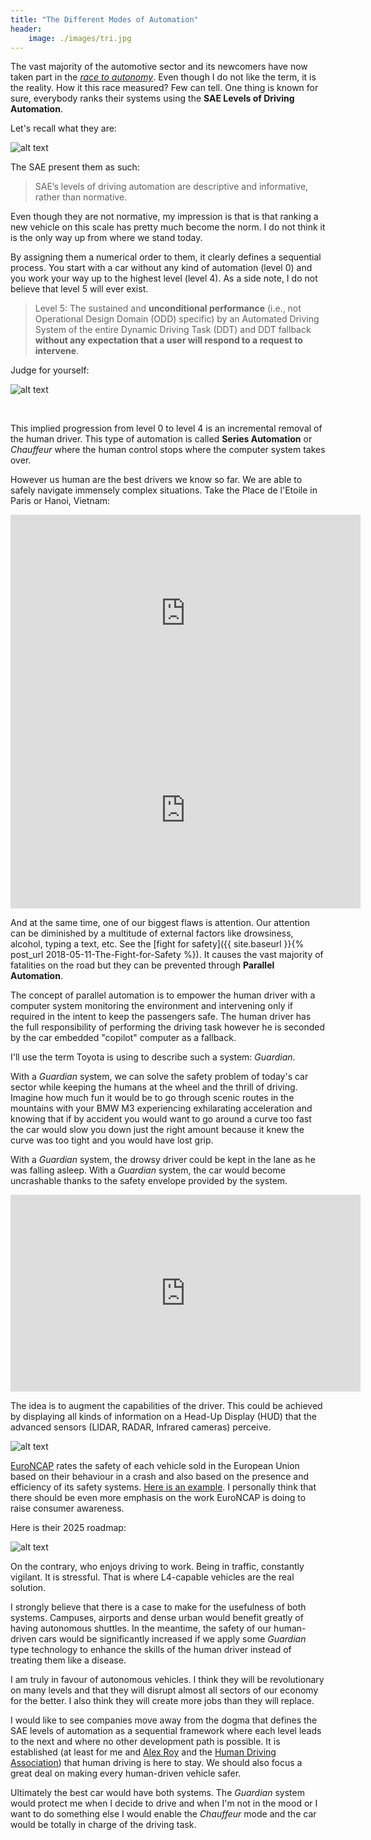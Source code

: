 ```yaml
---
title: "The Different Modes of Automation"
header:
    image: ./images/tri.jpg
---
```


The vast majority of the automotive sector and its newcomers have now taken part in the [_race to autonomy_](https://www.bloomberg.com/news/features/2018-05-07/who-s-winning-the-self-driving-car-race). Even though I do not like the term, it is the reality. How it this race measured? Few can tell. One thing is known for sure, everybody ranks their systems using the **SAE Levels of Driving Automation**.

Let's recall what they are:

![alt text](../images/sae_levels.png)

The SAE present them as such:

> SAE’s levels of driving automation are descriptive and informative, rather than normative.

Even though they are not normative, my impression is that is that ranking a new vehicle on this scale has pretty much become the norm. I do not think it is the only way up from where we stand today.

By assigning them a numerical order to them, it clearly defines a sequential process. You start with a car without any kind of automation (level 0) and you work your way up to the highest level (level 4). As a side note, I do not believe that level 5 will ever exist.

> Level 5: The sustained and __unconditional performance__ (i.e., not Operational Design Domain (ODD) specific) by an Automated Driving System of the entire Dynamic Driving Task (DDT) and DDT fallback __without any expectation that a user will respond to a request to intervene__.

Judge for yourself:

![alt text](../images/cliff.jpeg)

<br/>

This implied progression from level 0 to level 4 is an incremental removal of the human driver. This type of automation is called **Series Automation** or _Chauffeur_ where the human control stops where the computer system takes over.

However us human are the best drivers we know so far. We are able to safely navigate immensely complex situations. Take the Place de l'Etoile in Paris or Hanoi, Vietnam:

<iframe width="560" height="315" src="https://www.youtube.com/embed/w0V4SK21UIE?start=150" frameborder="0" allow="autoplay; encrypted-media" allowfullscreen></iframe>

<br/>

<iframe width="560" height="315" src="https://www.youtube.com/embed/Uz5uxAsrbwI?start=39" frameborder="0" allow="autoplay; encrypted-media" allowfullscreen></iframe>

<br/>

And at the same time, one of our biggest flaws is attention. Our attention can be diminished by a multitude of external factors like drowsiness, alcohol, typing a text, etc. See the [fight for safety]({{ site.baseurl }}{% post_url 2018-05-11-The-Fight-for-Safety %}). It causes the vast majority of fatalities on the road but they can be prevented through **Parallel Automation**.

The concept of parallel automation is to empower the human driver with a computer system monitoring the environment and intervening only if required in the intent to keep the passengers safe. The human driver has the full responsibility of performing the driving task however he is seconded by the car embedded "copilot" computer as a fallback.

I'll use the term Toyota is using to describe such a system: _Guardian_.

With a _Guardian_ system, we can solve the safety problem of today's car sector while keeping the humans at the wheel and the thrill of driving.
Imagine how much fun it would be to go through scenic routes in the mountains with your BMW M3 experiencing exhilarating acceleration and knowing that if by accident you would want to go around a curve too fast the car would slow you down just the right amount because it knew the curve was too tight and you would have lost grip.

With a _Guardian_ system, the drowsy driver could be kept in the lane as he was falling asleep.
With a _Guardian_ system, the car would become uncrashable thanks to the safety envelope provided by the system.

<iframe width="560" height="315" src="https://www.youtube.com/embed/i0tEg7l-MNw" frameborder="0" allow="autoplay; encrypted-media" allowfullscreen></iframe>

<br/>

The idea is to augment the capabilities of the driver. This could be achieved by displaying all kinds of information on a Head-Up Display (HUD) that the advanced sensors (LIDAR, RADAR, Infrared cameras) perceive.

![alt text](../images/hud.jpg)

[EuroNCAP](https://www.euroncap.com/en) rates the safety of each vehicle sold in the European Union based on their behaviour in a crash and also based on the presence and efficiency of its safety systems. [Here is an example](https://www.euroncap.com/en/results/audi/a6/33445). I personally think that there should be even more emphasis on the work EuroNCAP is doing to raise consumer awareness.

Here is their 2025 roadmap:

![alt text](../images/roadmap.jpg)

On the contrary, who enjoys driving to work. Being in traffic, constantly vigilant. It is stressful. That is where L4-capable vehicles are the real solution.

I strongly believe that there is a case to make for the usefulness of both systems. Campuses, airports and dense urban would benefit greatly of having autonomous shuttles. In the meantime, the safety of our human-driven cars would be significantly increased if we apply some _Guardian_ type technology to enhance the skills of the human driver instead of treating them like a disease.

I am truly in favour of autonomous vehicles. I think they will be revolutionary on many levels and that they will disrupt almost all sectors of our economy for the better. I also think they will create more jobs than they will replace.

I would like to see companies move away from the dogma that defines the SAE levels of automation as a sequential framework where each level leads to the next and where no other development path is possible.
It is established (at least for me and [Alex Roy](http://www.thedrive.com/opinion/22332/uberpocalyft-now) and the [Human Driving Association](http://humandriving.org/)) that human driving is here to stay. We should also focus a great deal on making every human-driven vehicle safer.

Ultimately the best car would have both systems. The _Guardian_ system would protect me when I decide to drive and when I'm not in the mood or I want to do something else I would enable the _Chauffeur_ mode and the car would be totally in charge of the driving task.

[//]: # "Tech Crunch https://techcrunch.com/2017/09/27/toyota-research-institute-self-driving-2-1/"

[//]: # "https://www.telegraph.co.uk/travel/lists/the-worlds-best-drives/"
